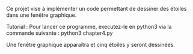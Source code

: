 Ce projet vise à implémenter un code permettant de dessiner des étoiles dans une fenêtre graphique.

Tutorial : 
Pour lancer ce programme, executez-le en python3 via la commande suivante : 
python3 chapter4.py 

Une fenêtre graphique apparaîtra et cinq étoiles y seront dessinées.
